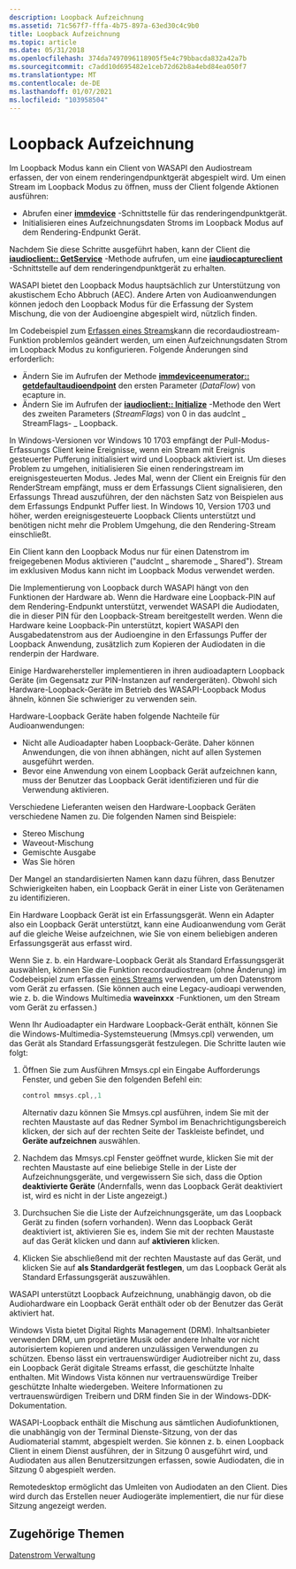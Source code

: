 ```yaml
---
description: Loopback Aufzeichnung
ms.assetid: 71c567f7-fffa-4b75-897a-63ed30c4c9b0
title: Loopback Aufzeichnung
ms.topic: article
ms.date: 05/31/2018
ms.openlocfilehash: 374da7497096118905f5e4c79bbacda832a42a7b
ms.sourcegitcommit: c7add10d695482e1ceb72d62b8a4ebd84ea050f7
ms.translationtype: MT
ms.contentlocale: de-DE
ms.lasthandoff: 01/07/2021
ms.locfileid: "103958504"
---
```

# <a name="loopback-recording"></a>Loopback Aufzeichnung

Im Loopback Modus kann ein Client von WASAPI den Audiostream erfassen, der von einem renderingendpunktgerät abgespielt wird. Um einen Stream im Loopback Modus zu öffnen, muss der Client folgende Aktionen ausführen:

-   Abrufen einer [**immdevice**](/windows/desktop/api/Mmdeviceapi/nn-mmdeviceapi-immdevice) -Schnittstelle für das renderingendpunktgerät.
-   Initialisieren eines Aufzeichnungsdaten Stroms im Loopback Modus auf dem Rendering-Endpunkt Gerät.

Nachdem Sie diese Schritte ausgeführt haben, kann der Client die [**iaudioclient:: GetService**](/windows/desktop/api/Audioclient/nf-audioclient-iaudioclient-getservice) -Methode aufrufen, um eine [**iaudiocaptureclient**](/windows/desktop/api/Audioclient/nn-audioclient-iaudiocaptureclient) -Schnittstelle auf dem renderingendpunktgerät zu erhalten.

WASAPI bietet den Loopback Modus hauptsächlich zur Unterstützung von akustischem Echo Abbruch (AEC). Andere Arten von Audioanwendungen können jedoch den Loopback Modus für die Erfassung der System Mischung, die von der Audioengine abgespielt wird, nützlich finden.

Im Codebeispiel zum [Erfassen eines Streams](capturing-a-stream.md)kann die recordaudiostream-Funktion problemlos geändert werden, um einen Aufzeichnungsdaten Strom im Loopback Modus zu konfigurieren. Folgende Änderungen sind erforderlich:

-   Ändern Sie im Aufrufen der Methode [**immdeviceenumerator:: getdefaultaudioendpoint**](/windows/desktop/api/Mmdeviceapi/nf-mmdeviceapi-immdeviceenumerator-getdefaultaudioendpoint) den ersten Parameter (*DataFlow*) von ecapture in.
-   Ändern Sie im Aufrufen der [**iaudioclient:: Initialize**](/windows/desktop/api/Audioclient/nf-audioclient-iaudioclient-initialize) -Methode den Wert des zweiten Parameters (*StreamFlags*) von 0 in das audclnt \_ StreamFlags- \_ Loopback.

In Windows-Versionen vor Windows 10 1703 empfängt der Pull-Modus-Erfassungs Client keine Ereignisse, wenn ein Stream mit Ereignis gesteuerter Pufferung initialisiert wird und Loopback aktiviert ist. Um dieses Problem zu umgehen, initialisieren Sie einen renderingstream im ereignisgesteuerten Modus. Jedes Mal, wenn der Client ein Ereignis für den RenderStream empfängt, muss er dem Erfassungs Client signalisieren, den Erfassungs Thread auszuführen, der den nächsten Satz von Beispielen aus dem Erfassungs Endpunkt Puffer liest. In Windows 10, Version 1703 und höher, werden ereignisgesteuerte Loopback Clients unterstützt und benötigen nicht mehr die Problem Umgehung, die den Rendering-Stream einschließt.  

Ein Client kann den Loopback Modus nur für einen Datenstrom im freigegebenen Modus aktivieren ("audclnt \_ sharemode \_ Shared"). Stream im exklusiven Modus kann nicht im Loopback Modus verwendet werden.

Die Implementierung von Loopback durch WASAPI hängt von den Funktionen der Hardware ab. Wenn die Hardware eine Loopback-PIN auf dem Rendering-Endpunkt unterstützt, verwendet WASAPI die Audiodaten, die in dieser PIN für den Loopback-Stream bereitgestellt werden. Wenn die Hardware keine Loopback-Pin unterstützt, kopiert WASAPI den Ausgabedatenstrom aus der Audioengine in den Erfassungs Puffer der Loopback Anwendung, zusätzlich zum Kopieren der Audiodaten in die renderpin der Hardware.

Einige Hardwarehersteller implementieren in ihren audioadaptern Loopback Geräte (im Gegensatz zur PIN-Instanzen auf rendergeräten). Obwohl sich Hardware-Loopback-Geräte im Betrieb des WASAPI-Loopback Modus ähneln, können Sie schwieriger zu verwenden sein.

Hardware-Loopback Geräte haben folgende Nachteile für Audioanwendungen:

-   Nicht alle Audioadapter haben Loopback-Geräte. Daher können Anwendungen, die von ihnen abhängen, nicht auf allen Systemen ausgeführt werden.
-   Bevor eine Anwendung von einem Loopback Gerät aufzeichnen kann, muss der Benutzer das Loopback Gerät identifizieren und für die Verwendung aktivieren.

Verschiedene Lieferanten weisen den Hardware-Loopback Geräten verschiedene Namen zu. Die folgenden Namen sind Beispiele:

-   Stereo Mischung
-   Waveout-Mischung
-   Gemischte Ausgabe
-   Was Sie hören

Der Mangel an standardisierten Namen kann dazu führen, dass Benutzer Schwierigkeiten haben, ein Loopback Gerät in einer Liste von Gerätenamen zu identifizieren.

Ein Hardware Loopback Gerät ist ein Erfassungsgerät. Wenn ein Adapter also ein Loopback Gerät unterstützt, kann eine Audioanwendung vom Gerät auf die gleiche Weise aufzeichnen, wie Sie von einem beliebigen anderen Erfassungsgerät aus erfasst wird.

Wenn Sie z. b. ein Hardware-Loopback Gerät als Standard Erfassungsgerät auswählen, können Sie die Funktion recordaudiostream (ohne Änderung) im Codebeispiel zum erfassen [eines Streams](capturing-a-stream.md) verwenden, um den Datenstrom vom Gerät zu erfassen. (Sie können auch eine Legacy-audioapi verwenden, wie z. b. die Windows Multimedia **waveinxxx** -Funktionen, um den Stream vom Gerät zu erfassen.)

Wenn Ihr Audioadapter ein Hardware Loopback-Gerät enthält, können Sie die Windows-Multimedia-Systemsteuerung (Mmsys.cpl) verwenden, um das Gerät als Standard Erfassungsgerät festzulegen. Die Schritte lauten wie folgt:

1.  Öffnen Sie zum Ausführen Mmsys.cpl ein Eingabe Aufforderungs Fenster, und geben Sie den folgenden Befehl ein:

    ```C++
    control mmsys.cpl,,1
    ```

    

    Alternativ dazu können Sie Mmsys.cpl ausführen, indem Sie mit der rechten Maustaste auf das Redner Symbol im Benachrichtigungsbereich klicken, der sich auf der rechten Seite der Taskleiste befindet, und **Geräte aufzeichnen** auswählen.

2.  Nachdem das Mmsys.cpl Fenster geöffnet wurde, klicken Sie mit der rechten Maustaste auf eine beliebige Stelle in der Liste der Aufzeichnungsgeräte, und vergewissern Sie sich, dass die Option **deaktivierte Geräte** (Andernfalls, wenn das Loopback Gerät deaktiviert ist, wird es nicht in der Liste angezeigt.)
3.  Durchsuchen Sie die Liste der Aufzeichnungsgeräte, um das Loopback Gerät zu finden (sofern vorhanden). Wenn das Loopback Gerät deaktiviert ist, aktivieren Sie es, indem Sie mit der rechten Maustaste auf das Gerät klicken und dann auf **aktivieren** klicken.
4.  Klicken Sie abschließend mit der rechten Maustaste auf das Gerät, und klicken Sie auf **als Standardgerät festlegen**, um das Loopback Gerät als Standard Erfassungsgerät auszuwählen.

WASAPI unterstützt Loopback Aufzeichnung, unabhängig davon, ob die Audiohardware ein Loopback Gerät enthält oder ob der Benutzer das Gerät aktiviert hat.

Windows Vista bietet Digital Rights Management (DRM). Inhaltsanbieter verwenden DRM, um proprietäre Musik oder andere Inhalte vor nicht autorisiertem kopieren und anderen unzulässigen Verwendungen zu schützen. Ebenso lässt ein vertrauenswürdiger Audiotreiber nicht zu, dass ein Loopback Gerät digitale Streams erfasst, die geschützte Inhalte enthalten. Mit Windows Vista können nur vertrauenswürdige Treiber geschützte Inhalte wiedergeben. Weitere Informationen zu vertrauenswürdigen Treibern und DRM finden Sie in der Windows-DDK-Dokumentation.

WASAPI-Loopback enthält die Mischung aus sämtlichen Audiofunktionen, die unabhängig von der Terminal Dienste-Sitzung, von der das Audiomaterial stammt, abgespielt werden. Sie können z. b. einen Loopback Client in einem Dienst ausführen, der in Sitzung 0 ausgeführt wird, und Audiodaten aus allen Benutzersitzungen erfassen, sowie Audiodaten, die in Sitzung 0 abgespielt werden.

Remotedesktop ermöglicht das Umleiten von Audiodaten an den Client. Dies wird durch das Erstellen neuer Audiogeräte implementiert, die nur für diese Sitzung angezeigt werden.

## <a name="related-topics"></a>Zugehörige Themen

<dl> <dt>

[Datenstrom Verwaltung](stream-management.md)
</dt> </dl>

 

 



